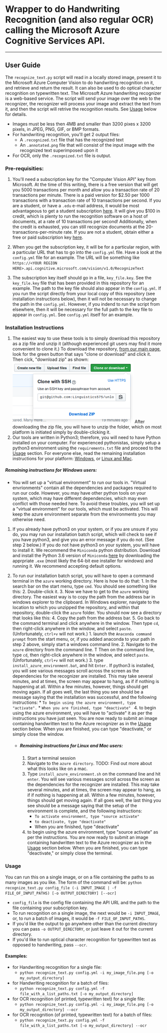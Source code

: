 # Wrapper to do Handwriting Recognition (and also regular OCR) calling the Microsoft Azure Cognitive Services API.
---
## User Guide
The `recognize_text.py` script will read in a locally stored image, present it to the Microsoft Azure Computer Vision to do handwriting recognition on it, and retrieve and return the result.  It can also be used to do optical character recognition on typewritten text.  The Microsoft Azure handwriting recognizer is a web-based service.  The script will send your image over the web to the recognizer, the recognizer will process your image and extract the text from it, and then the script will retrive the recognition results.  See [Usage](#Usage) below for details.
* Images must be less then 4MB and smaller than 3200 pixes x 3200 pixels, in JPEG, PNG, GIF, or BMP formats.
* For handwriting recognition, you'll get 2 output files:
  * A `.recognized.txt` file that has the recognized text
  * An `.annotated.png` file that will consist of the input image with the recognized text superimposed upon it
* For OCR, only the `.recognized.txt` file is output.


### Pre-requisities:
1.  You'll need a subscription key for the "Computer Vision API" key from Microsoft.  At the time of this writing, there is a free version that will get you 5000 transactions per month and allow you a transaction rate of 20 transactions per minute.  There is a paid version for $2.50 per 1000 transactions with a transaction rate of 10 transactions per second.  If you are a student, or have a `.edu` e-mail address, it would be most advantageous to get a student subscription [here](https://azure.microsoft.com/en-us/free/students/).  It will give you $100 in credit, which is plenty to run the recognition software on a host of documents, at a rate of 10 transactions per second!  Additionally, when the credit is exhausted, you can still recognize documents at the 20-transactions-per-minute rate.  If you are not a student, obtain either a free or paid subscription key [here](https://docs.microsoft.com/en-us/azure/cognitive-services/computer-vision/vision-api-how-to-topics/howtosubscribe). 

2.  When you get the subscription key, it will be for a particular region, with a particular URL that has to go into the `config.yml` file.  Have a look at the `config.yml` file for an example.  The URL will be something like `https://<YOUR REGION HERE>.api.cognitive.microsoft.com/vision/v1.0/RecognizeText`

3.  The subscription key itself should go in a file, `key_file.key`.  See the `key_file.key` file that has been provided in this repository for an example.  The path to the key file should also appear in the `config.yml`.  If you run the script directly from your local copy of this repository (see installation instructions below), then it will not be necessary to change the path in the `config.yml`.  However, if you indend to run the script from elsewhere, then it will be necessary for the full path to the key file to appear in `config.yml`.  See `config.yml` itself for an example.


### Installation Instructions
1.  The easiest way to use these tools is to simply download this repository as a zip file and unzip it (although experienced git users may find it more convenient to clone it.)  To download the repository, [from our main page](https://github.com/Linguistics575/unlocking-text-main), look for the green button that says "clone or download" and click it.  Then cick, "download zip" as shown:
![download the zip file](https://github.com/Linguistics575/unlocking-text-main/blob/master/azure/screenshots/download-repository.png "Download the zip file")
After downloading the zip file, you will have to unzip the folder, which on most platform is initiated simply by double-clicking it.
1. Our tools are written in Python3; therefore, you will need to have Python installed on your computer.  For experienced pythonistas, simply setup a python3 environment using the `requirements.txt` file and proceed to the [Usage](#usage) section.  For everyone else, read the remaining installation instructions for your platform: [Windows](#Remaining-instructions-for-Windows-users), or [Linux and Mac](#Remaining-instructions-for-Linux-and-Mac-users).
 ##### Remaining instructions for Windows users:
 *  You will set up a "virtual environment" to run our tools in.  "Virtual envrionments" contain all the dependencies and packages required to run our code.  However, you may have other python tools on your system, which may have different dependencies, which may even conflict with those needed here.  To avoid these troubles, you will set up a "virtual environment" for our tools, which must be activated.  This will keep the azure environment separate from the environments you may otherwise need.  
1. If you already have python3 on your system, or if you are unsure if you do, you may run our installation batch script, which will check to see if you have python3, and give you an error message if you do not.  (See step 2 below.)   If you do not have python3 on your system, you will have to install it.  We recommend the `Miniconda` python distribution.  Download and install the Python 3.6 version of `Miniconda` [here](https://conda.io/miniconda.html) by downloading the apprpriate `.exe` (most likely the 64-bit exe installer for windows) and running it.  We recommend accepting default options.
2. To run our installation batch script, you will have to open a command terminal in the `azure` working directory.  Here is how to do that:
        1. In the search bar on the start menu, type `cmd`.  You should see something like this:
        2. Double-click it.
        3. Now we have to get to the `azure` working directory.  The easiest way is to copy the path from the address bar in windows explorer to the clipboard.  In Windows explorer, navigate to the location to which you unzipped the repository, and within that repository, double-click the `azure` folder.  You should now see a directory that looks like this:
        4. Copy the path from the address bar.
        5. Go back to the command terminal and click anywhere in the window.  Then type `cd`,  then right-click anywhere in the window, and select `paste`.  (Unfortunately, `ctrl+v` will not work.)
        1. launch the `Anaconda command prompt` from the start menu, or, if you added anaconda to your path in step 2 above, simply start a windows command line.
        2. Navigate to the `azure` directory from the command line.  T  Then on the command line, type `cd`,  then right-click anywhere in the window, and select `paste`.  (Unfortunately, `ctrl+v` will not work.)
        3. type `install_azure_environment.bat`, and hit `Enter.`  If python3 is installed, you will see various messages scroll across the screen as the dependencies for the recognizer are installed.  This may take several minutes, and at times, the screen may appear to hang, as if if nothing is happening at all.  Within a few minutes, however, things should get moving again.  If all goes well, the last thing you see should be a message saying that the installation was successful, and the following instructions:
            * `To begin using the azure environment, type "activate".`
            * `When you are finished, type "deactivate" `
        4. to begin using the azure environment, you will have to "activate" it as per the instructions you have just seen.   You are now ready to submit an image containing handwritten text to the Azure recognizer as in the [Usage](#usage) section below.  When you are finished, you can type "deactivate," or simply close the window.

   * ##### Remaining instructions for Linux and Mac users:
        1. Start a terminal session
        2. Navigate to the `azure directory`. TODO: Find out more about what this looks like on a mac.
        2. Type `install_azure_environment.sh` on the command line and hit `enter`.  You will see various messages scroll across the screen as the dependencies for the recognizer are installed.  This may take several minutes, and at times, the screen may appear to hang, as if if nothing is happening at all.  Within a few minutes, however, things should get moving again.  If all goes well, the last thing you see should be a message saying that the setup of the environment is complete, and the following instructions:
            * `To activate environment, type "source activate"`
            * `to deactivate, type "deactivate"`
            * When you are finished, type "deactivate" 
        4. to begin using the azure environment, type "source activate" as per the instructions.   You are now ready to submit an image containing handwritten text to the Azure recognizer as in the [Usage](#usage) section below.  When you are finished, you can type "deactivate," or simply close the terminal.  

### Usage
You can run this on a single image, or on a file containing the paths to as many images as you like.
The form of the command will be:
`python recognize_text.py config_file (-i INPUT_IMAGE | -f FILE_OF_INPUT_PATHS) [-o OUTPUT_DIRECTORY] [--ocr]`
* `config_file` is the config file containing the API URL and the path to the file containing your subscription key.
* To run recognition on a single image, the next would be `-i INPUT_IMAGE`, or, to run a batch of images, it would be `-f FILE_OF_INPUT_PATHS`.
* If you'd like the output to go anywhere other than the current directory you can pass `-o OUTPUT_DIRECTORY`, or just leave it out for the current directory.
* If you'd like to run optical character recognition for typewritten text as opposed to handwriting, pass `--ocr`. 

#### Examples:
* for Handwriting recognition for a single file:
   * `python recognize_text.py config.yml -i my_image_file.png [-o my_output_directory]`
* for Handwriting recognition for a batch of files:
   * `python recognize_text.py config.yml -f file_with_a_list_paths.txt [-o my_output_directory]`
* for OCR recognition (of printed, typewritten text) for a single file:
   * `python recognize_text.py config.yml -i my_image_file.png [-o my_output_directory] --ocr` 
* for OCR recognition (of printed, typewritten text) for a batch of files:
   * `python recognize_text.py config.yml -f file_with_a_list_paths.txt [-o my_output_directory] --ocr`
